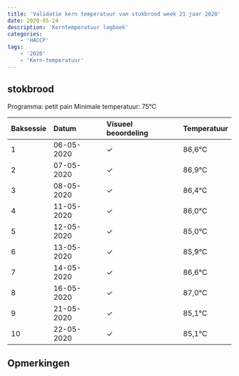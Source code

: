 ```yaml
---
title: 'Validatie kern temperatuur van stokbrood week 21 jaar 2020'
date: 2020-05-24
description: 'Kerntemperatuur logboek'
categories:
    - 'HACCP'
tags:
    - '2020'
    - 'Kern-temperatuur'
---
```


## stokbrood

Programma: petit pain
Minimale temperatuur: 75°C

| Baksessie | Datum | Visueel beoordeling | Temperatuur |
|:---|:---|:---|:---|
| 1 | 06-05-2020 | &check; | 86,6°C |
| 2 | 07-05-2020 | &check; | 86,9°C |
| 3 | 08-05-2020 | &check; | 86,4°C |
| 4 | 11-05-2020 | &check; | 86,0°C |
| 5 | 12-05-2020 | &check; | 85,0°C |
| 6 | 13-05-2020 | &check; | 85,9°C |
| 7 | 14-05-2020 | &check; | 86,6°C |
| 8 | 16-05-2020 | &check; | 87,0°C |
| 9 | 21-05-2020 | &check; | 85,1°C |
| 10 | 22-05-2020 | &check; | 85,1°C |

## Opmerkingen


